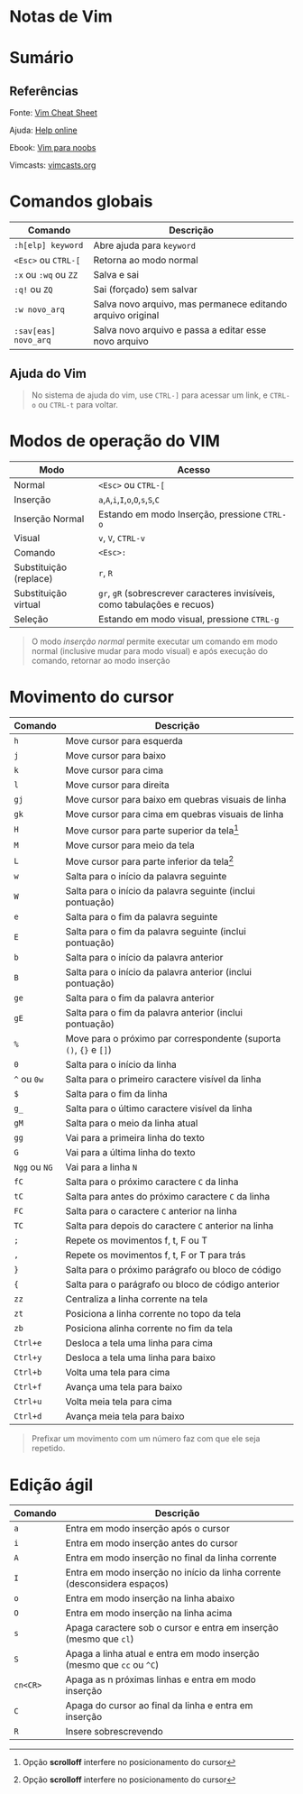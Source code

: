 # Notas de Vim

# Sumário

## Referências
Fonte: [Vim Cheat Sheet](https://vim.rtorr.com/lang/pt_br)

Ajuda: [Help online](https://vimhelp.org/)

Ebook: [Vim para noobs](https://leanpub.com/vimparanoobs/read)

Vimcasts: [vimcasts.org](http://vimcasts.org/)

# Comandos globais
| Comando | Descrição |
|---|---|
| `:h[elp] keyword` | Abre ajuda para `keyword` |
| `<Esc>` ou `CTRL-[` | Retorna ao modo normal |
| `:x` ou `:wq` ou `ZZ` | Salva e sai |
| `:q!` ou `ZQ` | Sai (forçado) sem salvar |
| `:w novo_arq` | Salva novo arquivo, mas permanece editando arquivo original |
| `:sav[eas] novo_arq` | Salva novo arquivo e passa a editar esse novo arquivo |

## Ajuda do Vim
> No sistema de ajuda do vim, use `CTRL-]` para acessar um link, e `CTRL-o` ou `CTRL-t` para
> voltar.

# Modos de operação do VIM
| Modo | Acesso |
| --- | --- |
| Normal | `<Esc>` ou `CTRL-[` |
| Inserção | `a`,`A`,`i`,`I`,`o`,`O`,`s`,`S`,`C` |
| Inserção Normal | Estando em modo Inserção, pressione `CTRL-o` |
| Visual | `v`, `V`, `CTRL-v` |
| Comando | `<Esc>:` |
| Substituição (replace) | `r`, `R` |
| Substituição virtual | `gr`, `gR` (sobrescrever caracteres invisíveis, como tabulações e recuos) |
| Seleção | Estando em modo visual, pressione `CTRL-g` |

> O modo *inserção normal* permite executar um comando em modo normal (inclusive mudar para modo
> visual) e após execução do comando, retornar ao modo inserção
# Movimento do cursor
| Comando | Descrição |
| --- | --- |
| `h` | Move cursor para esquerda |
| `j` | Move cursor para baixo |
| `k` | Move cursor para cima |
| `l` | Move cursor para direita |
| `gj` | Move cursor para baixo em quebras visuais de linha |
| `gk` | Move cursor para cima em quebras visuais de linha |
| `H` | Move cursor para parte superior da tela[^1] |
| `M` | Move cursor para meio da tela |
| `L` | Move cursor para parte inferior da tela[^1] |
| `w`         | Salta para o início da palavra seguinte |
| `W`         | Salta para o início da palavra seguinte (inclui pontuação) |
| `e`         | Salta para o fim da palavra seguinte |
| `E`         | Salta para o fim da palavra seguinte (inclui pontuação) |
| `b`         | Salta para o início da palavra anterior |
| `B`         | Salta para o início da palavra anterior (inclui pontuação) |
| `ge`        | Salta para o fim da palavra anterior |
| `gE`        | Salta para o fim da palavra anterior (inclui pontuação) |
| `%`         | Move para o próximo par correspondente (suporta `()`, `{}` e `[]`) |
| `0`         | Salta para o início da linha |
| `^` ou `0w` | Salta para o primeiro caractere visível da linha |
| `$`         | Salta para o fim da linha |
| `g_`        | Salta para o último caractere visível da linha |
| `gM`        | Salta para o meio da linha atual |
| `gg`        | Vai para a primeira linha do texto |
| `G`         | Vai para a última linha do texto |
| `Ngg` ou `NG` | Vai para a linha `N` |
| `fC`        | Salta para o próximo caractere `C` da linha |
| `tC`        | Salta para antes do próximo caractere `C` da linha |
| `FC`        | Salta para o caractere `C` anterior na linha |
| `TC`        | Salta para depois do caractere `C` anterior na linha |
| `;`         | Repete os movimentos f, t, F ou T |
| `,`         | Repete os movimentos f, t, F or T para trás |
| `}`         | Salta para o próximo parágrafo ou bloco de código |
| `{`         | Salta para o parágrafo ou bloco de código anterior |
| `zz`        | Centraliza a linha corrente na tela |
| `zt`        | Posiciona a linha corrente no topo da tela |
| `zb`        | Posiciona alinha corrente no fim da tela |
| `Ctrl+e`    | Desloca a tela uma linha para cima |
| `Ctrl+y`    | Desloca a tela uma linha para baixo |
| `Ctrl+b`    | Volta uma tela para cima |
| `Ctrl+f`    | Avança uma tela para baixo |
| `Ctrl+u`    | Volta meia tela para cima |
| `Ctrl+d`    | Avança meia tela para baixo |

> Prefixar um movimento com um número faz com que ele seja repetido.
[^1]: Opção **scrolloff** interfere no posicionamento do cursor

# Edição ágil
| Comando | Descrição |
| --- | --- |
| `a` | Entra em modo inserção após o cursor |
| `i` | Entra em modo inserção antes do cursor |
| `A` | Entra em modo inserção no final da linha corrente |
| `I` | Entra em modo inserção no início da linha corrente (desconsidera espaços) |
| `o` | Entra em modo inserção na linha abaixo |
| `O` | Entra em modo inserção na linha acima |
| `s` | Apaga caractere sob o cursor e entra em inserção (mesmo que `cl`) |
| `S` | Apaga a linha atual e entra em modo inserção (mesmo que `cc` ou `^C`) |
| `cn<CR>` | Apaga as n próximas linhas e entra em modo inserção |
| `C` | Apaga do cursor ao final da linha e entra em inserção |
| `R` | Insere sobrescrevendo |
